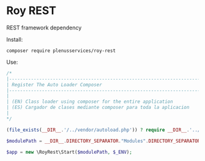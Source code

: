 # Roy REST

REST framework dependency

Install:

<code>composer require plenusservices/roy-rest</code>

Use:

```php
/*
|--------------------------------------------------------------------------
| Register The Auto Loader Composer
|--------------------------------------------------------------------------
|
| (EN) Class loader using composer for the entire application
| (ES) Cargador de clases mediante composer para toda la aplicacion
|
*/

(file_exists(__DIR__.'/../vendor/autoload.php')) ? require __DIR__.'../vendor/autoload.php' : die("🐞");

$modulePath = __DIR__.DIRECTORY_SEPARATOR."Modules".DIRECTORY_SEPARATOR;

$app = new \RoyRest\Start($modulePath, $_ENV);
```
